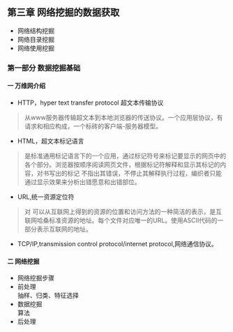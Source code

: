 ## 第三章 网络挖掘的数据获取
* 网络结构挖掘
* 网络目录挖掘
* 网络使用挖掘
### 第一部分 数据挖掘基础
#### 一 万维网介绍
* HTTP，hyper text transfer protocol 超文本传输协议
>从www服务器传输超文本到本地浏览器的传送协议。一个应用层协议，有请求和相应构成，一个标砖的客户端-服务器模型。
* HTML，超文本标记语言
>是标准通用标记语言下的一个应用，通过标记符号来标记要显示的网页中的各个部分。浏览器按顺序阅读网页文件，根据标记符解释和显示其标记的内容，对书写出的标记
不指出其错误，不停止其解释执行过程，编织者只能通过显示效果来分析出错愿意和出错部位。
* URL,统一资源定位符
>对 可以从互联网上得到的资源的位置和访问方法的一种简洁的表示，是互联网哈桑标准资源的地址。每个文件对应唯一的URL。使用ASCII代码的一部分表示互联网的地址。
* TCP/IP,transmission control protocol/internet protocol,网络通信协议。
#### 二 网络挖掘
* 网络挖掘步骤
* 前处理<br>
抽样、归类、特征选择
* 数据挖掘<br>
算法
* 后处理<br>
